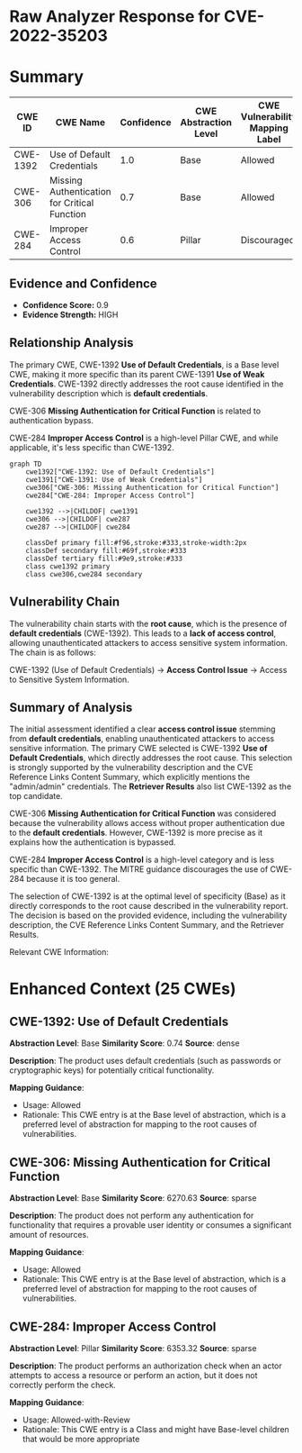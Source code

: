 # Raw Analyzer Response for CVE-2022-35203

# Summary
| CWE ID | CWE Name | Confidence | CWE Abstraction Level | CWE Vulnerability Mapping Label | CWE-Vulnerability Mapping Notes |
|---|---|---|---|---|---|
| CWE-1392 | Use of Default Credentials | 1.0 | Base | Allowed | Primary CWE |
| CWE-306 | Missing Authentication for Critical Function | 0.7 | Base | Allowed | Secondary Candidate |
| CWE-284 | Improper Access Control | 0.6 | Pillar | Discouraged | Secondary Candidate |

## Evidence and Confidence

*   **Confidence Score:** 0.9
*   **Evidence Strength:** HIGH

## Relationship Analysis
The primary CWE, CWE-1392 **Use of Default Credentials**, is a Base level CWE, making it more specific than its parent CWE-1391 **Use of Weak Credentials**. CWE-1392 directly addresses the root cause identified in the vulnerability description which is **default credentials**.

CWE-306 **Missing Authentication for Critical Function** is related to authentication bypass.

CWE-284 **Improper Access Control** is a high-level Pillar CWE, and while applicable, it's less specific than CWE-1392.

```mermaid
graph TD
    cwe1392["CWE-1392: Use of Default Credentials"]
    cwe1391["CWE-1391: Use of Weak Credentials"]
    cwe306["CWE-306: Missing Authentication for Critical Function"]
    cwe284["CWE-284: Improper Access Control"]

    cwe1392 -->|CHILDOF| cwe1391
    cwe306 -->|CHILDOF| cwe287
    cwe287 -->|CHILDOF| cwe284

    classDef primary fill:#f96,stroke:#333,stroke-width:2px
    classDef secondary fill:#69f,stroke:#333
    classDef tertiary fill:#9e9,stroke:#333
    class cwe1392 primary
    class cwe306,cwe284 secondary
```

## Vulnerability Chain
The vulnerability chain starts with the **root cause**, which is the presence of **default credentials** (CWE-1392). This leads to a **lack of access control**, allowing unauthenticated attackers to access sensitive system information. The chain is as follows:

CWE-1392 (Use of Default Credentials) -> **Access Control Issue** -> Access to Sensitive System Information.

## Summary of Analysis
The initial assessment identified a clear **access control issue** stemming from **default credentials**, enabling unauthenticated attackers to access sensitive information. The primary CWE selected is CWE-1392 **Use of Default Credentials**, which directly addresses the root cause. This selection is strongly supported by the vulnerability description and the CVE Reference Links Content Summary, which explicitly mentions the "admin/admin" credentials. The **Retriever Results** also list CWE-1392 as the top candidate.

CWE-306 **Missing Authentication for Critical Function** was considered because the vulnerability allows access without proper authentication due to the **default credentials**. However, CWE-1392 is more precise as it explains how the authentication is bypassed.

CWE-284 **Improper Access Control** is a high-level category and is less specific than CWE-1392. The MITRE guidance discourages the use of CWE-284 because it is too general.

The selection of CWE-1392 is at the optimal level of specificity (Base) as it directly corresponds to the root cause described in the vulnerability report. The decision is based on the provided evidence, including the vulnerability description, the CVE Reference Links Content Summary, and the Retriever Results.

Relevant CWE Information:

# Enhanced Context (25 CWEs)

## CWE-1392: Use of Default Credentials
**Abstraction Level**: Base
**Similarity Score**: 0.74
**Source**: dense

**Description**:
The product uses default credentials (such as passwords or cryptographic keys) for potentially critical functionality.

**Mapping Guidance**:
- Usage: Allowed
- Rationale: This CWE entry is at the Base level of abstraction, which is a preferred level of abstraction for mapping to the root causes of vulnerabilities.

## CWE-306: Missing Authentication for Critical Function
**Abstraction Level**: Base
**Similarity Score**: 6270.63
**Source**: sparse

**Description**:
The product does not perform any authentication for functionality that requires a provable user identity or consumes a significant amount of resources.

**Mapping Guidance**:
- Usage: Allowed
- Rationale: This CWE entry is at the Base level of abstraction, which is a preferred level of abstraction for mapping to the root causes of vulnerabilities.

## CWE-284: Improper Access Control
**Abstraction Level**: Pillar
**Similarity Score**: 6353.32
**Source**: sparse

**Description**:
The product performs an authorization check when an actor attempts to access a resource or perform an action, but it does not correctly perform the check.

**Mapping Guidance**:
- Usage: Allowed-with-Review
- Rationale: This CWE entry is a Class and might have Base-level children that would be more appropriate